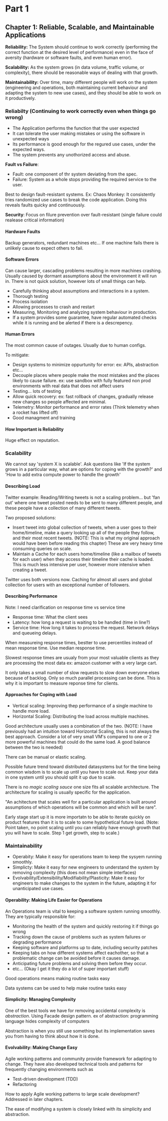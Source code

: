 # Part 1

## Chapter 1: Reliable, Scalable, and Maintainable Applications

**Reliability:** The System should continue to work correctly (performing the correct function at the desired level of performance) even in the face of aversity (hardware or software faults, and even human error).

**Scalability:** As the system grows (in data volume, traffic volume, or complexity), there should be reasonable ways of dealing with that growth.

**Maintainability:** Over time, many different people will work on the system (engineering and operations, both maintaining current behaviour and adapting the system to new use cases), and they should be able to work on it productively.

### Reliabilty (Continuing to work correctly even when things go wrong)

* The Application performs the function that the user expected
* It can tolerate the user making mistakes or using the software in unexpected ways
* Its performance is good enough for the regured use cases, under the expected ways.
* The system prevents any unothorized access and abuse.

**Fault vs Failure**:

* Fault: one component of thr system deviating from the spec.
* Failure: System as a whole stops providing the required service to the user.

Best to design fault-resistant systems. Ex: Chaos Monkey: It consistently tries randomized use cases to break the code application. Doing this reveals faults quicky and continuously.

**Security**: Focus on filure prevention over fault-resistant (single failure could realease critical information)

#### Hardware Faults

Backup generators, redundant machines etc...
If one machine fails there is unlikely cause to expect others to fail.

#### Software Errors

Can cause larger, cascading problems resulting in more machines crashing.
Usually caused by dormant assumptions about the environment it will run in. There is not quick solution, however lots of small things can help.

* Carefully thinking about assumptions and interactions in a system.
* Thorough testing
* Process isolation
* Allowing processes to crash and restart
* Measuring, Monitoring and analyzing system behaviour in production.
* If a system provides some guarantee, have regular automated checks while it is running and be alerted if there is a descrepency.

#### Human Errors

The most common cause of outages. Usually due to human configs.

To mitigate:

* Design systems to minimize oppurtunity for error: ex: APIs, abstraction etc...
* Decouple places where people make the most mistakes and the places likely to cause failure. ex: use sandbox with fully featured non prod environments with real data that does not affect users
* Testing... lots of testing
* Allow quick recovery: ex: fast rollback of changes, gradually release new changes so people affected are minimal.
* Telemetry: Monitor performance and error rates (Think telemetry when a rocket has lifted off)
* Good managment and training

#### How Important is Reliability

Huge effect on reputation.

### Scalability

We cannot say 'system X is scalable'. Ask questions like 'If the system grows in a particular way, what are options for coping with the growth?' and 'How to add extra compute power to handle the growth'

#### Describing Load

Twitter example: Reading/Writing tweets is not a scaling problem... but 'fan out' where one tweet posted needs to be sent to many different people, and these people have a collection of many different tweets.

Two proposed solutions:

* Insert tweet into global collection of tweets, when a user goes to their home/timeline, make a query looking up all of the people they follow, and their most recent tweets. (NOTE: This is what my original approach would have been before reading this chapter) These are very heavy time consuming queries on scale.
* Maintain a Cache for each users home/timeline (like a mailbox of tweets for each user) when they access their timeline their cache is loaded. This is much less intensive per user, however more intensive when creating a tweet.

Twitter uses both versions now. Caching for almost all users and global collection for users with an exceptional number of followers.

#### Describing Performance

Note: I need clarification on response time vs service time

* Response time: What the client sees
* Latency: how long a request is waiting to be handled (time in line?)
* Service time: How long it takes to process the request. Network delays and queueing delays.

When measureing response times, bestter to use percentiles instead of mean response time. Use median response time.

Slowest response times are usualy from your most valuable clients as they are processing the most data ex: amazon customer with a very large cart.

It only takes a small number of slow requests to slow down everyone elses because of backlog. Only so much parallel processing can be done. This is why it is important to measure reponse time for clients.

#### Approaches for Coping with Load

* Vertical scaling: Improving thep performance of a single machine to handle more load.
* Horizontal Scaling: Distributing the load across multiple machines.

Good architecture usually uses a combination of the two. (NOTE: I have previously had an intuition toward Horizontal Scaling, this is not always the best approach. Consider a lot of very small VM's compared to one or 2 more powerful machines that could do the same load. A good balance between the two is needed)

There can be manual or elastic scaling.

Possible future trend toward distributed datasystems but for the time being common wisdom is to scale up until you have to scale out. Keep your data in one system until you should split it up due to scale.

There is no *magic scaling sauce* one size fits all scalable architecture. The architecture for scaling is usually specific for the application.

"An achitecture that scales well for a particular application is built around assumptions of which operations will be common and which will be rare".

Early stage start up it is more importatn to be able to iterate quickly on product features than it is to scale to some hypothetical future load.
(Note: Point taken, no point scaling until you can reliably have enough growth that you will have to scale. Step 1 get growth, step to scale.)

### Maintainability

* Operabity: Make it easy for operations team to keep the sysyem running smoothly.
* Simplicty: Make it easy for new engineers to understand the system by removing complexity (this does not mean simple interfaces)
* Evolvability/Extensibility/Modifiability/Plasticity: Make it easy for engineers to make changes to the system in the future, adapting it for unanticipated use cases.

#### Operability: Making Life Easier for Operations

An Operations team is vital to keeping a software system running smoothly.
They are typically responsible for:

* Monitoring the health of the system and quickly restoring it if things go wrong
* Tracking down the cause of problems such as system failures or degrading performance
* Keeping software and platforms up to date, including security patches
* Keeping tabs on how different systems affect eachother, so that a problematic change can be avoided before it causes damage.
* Anticipating future problems and solving them before they occur.
* etc... (Okay I get it they do a lot of super important stuff)

Good operations means making routine tasks easy

Data systems can be used to help make routine tasks easy

#### Simplicity: Managing Complexity

One of the best tools we have for removing accidental complexity is *abstraction*. Using Facade design pattern. ex of abstraction: programming language hides complexity of computers

Abstraction is when you still use something but its implementation saves you from having to think about how it is done.

#### Evolvability: Making Change Easy

Agile working patterns and community provide framework for adapting to change. They have also developed technical tools and patterns for frequently changing environments such as 

* Test-driven development (TDD)
* Refactoring

How to apply Agile working patterns to large scale development? Addressed in later chapters.

The ease of modifying a system is closely linked with its simplicity and abstraction.
